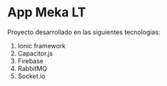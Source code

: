 # App Meka LT

Proyecto desarrollado en las siguientes tecnologias:
1. Ionic framework
2. Capacitor.js
3. Firebase
4. RabbitMQ
5. Socket.io